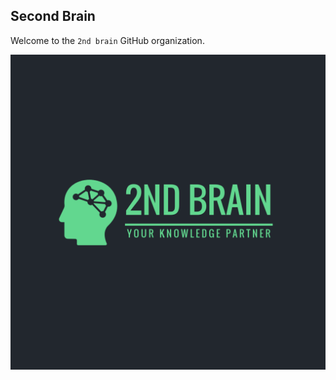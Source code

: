
## Second Brain

Welcome to the `2nd brain` GitHub organization.

![logo](/profile/logo_1___gh_dark_bg.png)

<br/>
